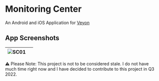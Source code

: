 # Monitoring Center
An Android and iOS Application for [Veyon](https://veyon.io)

## App Screenshots
|![SC01]()|![]()|
|---|---|

⚠️ Please Note: This project is not to be considered stale. I do not have much time right now and I have decided to contribute to this project in Q3 2022.